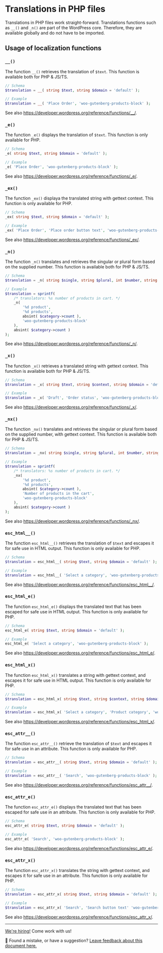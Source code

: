 # Translations in PHP files

Translations in PHP files work straight-forward. Translations functions such as `__()` and `_n()` are part of the WordPress core. Therefore, they are available globally and do not have to be imported.

## Usage of localization functions

### `__()`

The function `__()` retrieves the translation of `$text`. This function is available both for PHP & JS/TS.

```php
// Schema
$translation = __( string $text, string $domain = 'default' );

// Example
$translation = __( 'Place Order', 'woo-gutenberg-products-block' );
```

See also https://developer.wordpress.org/reference/functions/__/.

### `_e()`

The function `_e()` displays the translation of `$text`. This function is only available for PHP.

```php
// Schema
_e( string $text, string $domain = 'default' );

// Example
_e( 'Place Order', 'woo-gutenberg-products-block' );
```

See also https://developer.wordpress.org/reference/functions/_e/.

### `_ex()`

The function `_ex()` displaya the translated string with gettext context. This function is only available for PHP.

```php
// Schema
_ex( string $text, string $domain = 'default' );

// Example
_ex( 'Place Order', 'Place order button text', 'woo-gutenberg-products-block' );
```

See also https://developer.wordpress.org/reference/functions/_ex/.

### `_n()`

The function `_n()` translates and retrieves the singular or plural form based on the supplied number. This function is available both for PHP & JS/TS.

```php
// Schema
$translation = _n( string $single, string $plural, int $number, string $domain = 'default' );

// Example
$translation = sprintf(
    /* translators: %s number of products in cart. */
    _n(
        '%d product',
        '%d products',
        absint( $category->count ),
        'woo-gutenberg-products-block'
    ),
    absint( $category->count )
);
```

See also https://developer.wordpress.org/reference/functions/_n/.

### `_x()`

The function `_x()` retrieves a translated string with gettext context. This function is available both for PHP & JS/TS.

```php
// Schema
$translation = _x( string $text, string $context, string $domain = 'default' );

// Example
$translation = _x( 'Draft', 'Order status', 'woo-gutenberg-products-block' );
```

See also https://developer.wordpress.org/reference/functions/_x/.

### `_nx()`

The function `_nx()` translates and retrieves the singular or plural form based on the supplied number, with gettext context. This function is available both for PHP & JS/TS.

```php
// Schema
$translation = _nx( string $single, string $plural, int $number, string $context, string $domain = 'default' );

// Example
$translation = sprintf(
    /* translators: %s number of products in cart. */
    _nx(
        '%d product',
        '%d products',
        absint( $category->count ),
        'Number of products in the cart',
        'woo-gutenberg-products-block'
    ),
    absint( $category->count )
);
```

See also https://developer.wordpress.org/reference/functions/_nx/.

### `esc_html__()`

The function `esc_html__()` retrieves the translation of `$text` and escapes it for safe use in HTML output. This function is only available for PHP.

```php
// Schema
$translation = esc_html__( string $text, string $domain = 'default' );

// Example
$translation = esc_html__( 'Select a category', 'woo-gutenberg-products-block' );
```

See also https://developer.wordpress.org/reference/functions/esc_html__/.

### `esc_html_e()`

The function `esc_html_e()` displays the translated text that has been escaped for safe use in HTML output. This function is only available for PHP.

```php
// Schema
esc_html_e( string $text, string $domain = 'default' );

// Example
esc_html_e( 'Select a category', 'woo-gutenberg-products-block' );
```

See also https://developer.wordpress.org/reference/functions/esc_html_e/.

### `esc_html_x()`

The function `esc_html_x()` translates a string with gettext context, and escapes it for safe use in HTML output. This function is only available for PHP.

```php
// Schema
$translation = esc_html_x( string $text, string $context, string $domain = 'default' );

// Example
$translation = esc_html_x( 'Select a category', 'Product category', 'woo-gutenberg-products-block' );
```

See also https://developer.wordpress.org/reference/functions/esc_html_x/.

### `esc_attr__()`

The function `esc_attr__()` retrieve the translation of `$text` and escapes it for safe use in an attribute. This function is only available for PHP.

```php
// Schema
$translation = esc_attr__( string $text, string $domain = 'default' );

// Example
$translation = esc_attr__( 'Search', 'woo-gutenberg-products-block' );
```

See also https://developer.wordpress.org/reference/functions/esc_attr__/.

### `esc_attr_e()`

The function `esc_attr_e()` displays the translated text that has been escaped for safe use in an attribute. This function is only available for PHP.

```php
// Schema
esc_attr_e( string $text, string $domain = 'default' );

// Example
esc_attr_e( 'Search', 'woo-gutenberg-products-block' );
```

See also https://developer.wordpress.org/reference/functions/esc_attr_e/.

### `esc_attr_x()`

The function `esc_attr_x()` translates the string with gettext context, and escapes it for safe use in an attribute. This function is only available for PHP.

```php
// Schema
$translation = esc_attr_x( string $text, string $domain = 'default' );

// Example
$translation = esc_attr_x( 'Search', 'Search button text' 'woo-gutenberg-products-block' );
```

See also https://developer.wordpress.org/reference/functions/esc_attr_x/.

<!-- FEEDBACK -->

---

[We're hiring!](https://woocommerce.com/careers/) Come work with us!

🐞 Found a mistake, or have a suggestion? [Leave feedback about this document here.](https://github.com/woocommerce/woocommerce-gutenberg-products-block/issues/new?assignees=&labels=type%3A+documentation&template=--doc-feedback.md&title=Feedback%20on%20./docs/testing/README.md)

<!-- /FEEDBACK -->
